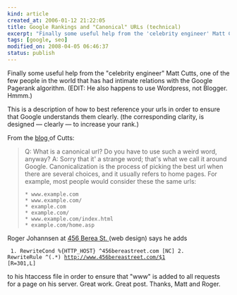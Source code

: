 ```yaml
--- 
kind: article
created_at: 2006-01-12 21:22:05
title: Google Rankings and "Canonical" URLs (technical)
excerpt: "Finally some useful help from the 'celebrity engineer' Matt Cutts, one of the few people in the world that has had intimate relations with the Google Pagerank algorithm."
tags: [google, seo]
modified_on: 2008-04-05 06:46:37
status: publish
---
```


Finally some useful help from the "celebrity engineer" Matt Cutts, one of the few people in the world that has had intimate relations with the Google Pagerank algorithm.  (EDIT: He also happens to use Wordpress, not Blogger. Hmmm.)

This is a description of how to best reference your urls in order to ensure that Google understands them clearly. (the corresponding clarity, is designed &mdash; clearly &mdash; to increase your rank.) 

From the <a href="http://www.mattcutts.com/blog/seo-advice-url-canonicalization/">blog </a>of Cutts: 

<blockquote class="large">Q: What is a canonical url? Do you have to use such a weird word, anyway?
A: Sorry that it' a strange word; that's what we call it around Google. Canonicalization is the process of picking the best url when there are several choices, and it usually refers to home pages. For example, most people would consider these the same urls:

    * www.example.com
    * www.example.com/
    * example.com
    * example.com/
    * www.example.com/index.html
    * example.com/home.asp
</blockquote>

Roger Johannsen at <a href="http://www.456bereastreet.com/archive/200601/search_engines_and_canonical_urls/#comments">456 Berea St. </a>(web design) says he adds 

<code>   1. RewriteCond %{HTTP_HOST} ^456bereastreet\.com [NC]
   2. RewriteRule ^(.*) http://www.456bereastreet.com/$1 [R=301,L]
</code>

to his htaccess file in order to ensure that "www" is added to all requests for a page on his server. Great work. Great post. Thanks, Matt and Roger. 

